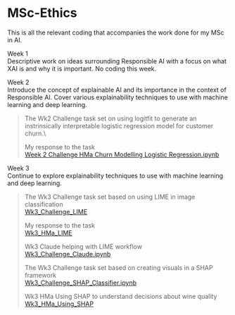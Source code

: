 # MSc-Ethics

This is all the relevant coding that accompanies the work done for my MSc in AI.

Week 1\
Descriptive work on ideas surrounding Responsible AI with a focus on what XAI is and why it is important.
No coding this week.

Week 2\
Introduce the concept of explainable AI and its importance in the context of Responsible AI.
Cover various explainability techniques to use with machine learning and deep learning.

> The Wk2 Challenge task set on using logitfit to generate an instrinsically interpretable logistic regression model for customer churn.\
> 
> My response to the task\
> [Week 2 Challenge HMa Churn Modelling Logistic Regression.ipynb](https://github.com/user-attachments/files/23160782/Week.2.Challenge.HMa.Churn.Modelling.Logistic.Regression.ipynb)

Week 3\
Continue to explore explainability techniques to use with machine learning and deep learning.

> The Wk3 Challenge task set based on using LIME in image classification\
> [Wk3_Challenge_LIME](https://github.com/Peridot-72/MSc-Ethics/blob/9076fcc5ea291c8cd87804cbaf4254a6b20b403e/Wk3_Challenge_LIME.ipynb)
> 
> My response to the task\
> [Wk3_HMa_LIME](https://github.com/Peridot-72/MSc-Ethics/blob/9076fcc5ea291c8cd87804cbaf4254a6b20b403e/Wk%203%20HMa%20Comparing%20models%20LIME.ipynb)
> 
> Wk3 Claude helping with LIME workflow\
> [Wk3_Challenge_Claude.ipynb](https://github.com/Peridot-72/MSc-Ethics/blob/9076fcc5ea291c8cd87804cbaf4254a6b20b403e/Wk3_Challenge_Claude.ipynb)
> 
> The Wk3 Challenge task set based on creating visuals in a SHAP framework\
> [Wk3_Challenge_SHAP_Classifier.ipynb](https://github.com/Peridot-72/MSc-Ethics/blob/9076fcc5ea291c8cd87804cbaf4254a6b20b403e/Wk3%20_Challenge_SHAP_Classifier.ipynb)
> 
> Wk3 HMa Using SHAP to understand decisions about wine quality\
> [Wk3_HMa_Using_SHAP](https://github.com/Peridot-72/MSc-Ethics/blob/9076fcc5ea291c8cd87804cbaf4254a6b20b403e/Wk3_HMa_Using_SHAP.ipynb)

